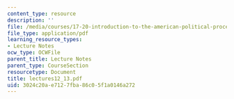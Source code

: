 ```yaml
---
content_type: resource
description: ''
file: /media/courses/17-20-introduction-to-the-american-political-process-spring-2004/3024c20ae7127fba86c05f1a0146a272_lectures12_13.pdf
file_type: application/pdf
learning_resource_types:
- Lecture Notes
ocw_type: OCWFile
parent_title: Lecture Notes
parent_type: CourseSection
resourcetype: Document
title: lectures12_13.pdf
uid: 3024c20a-e712-7fba-86c0-5f1a0146a272
---
```


